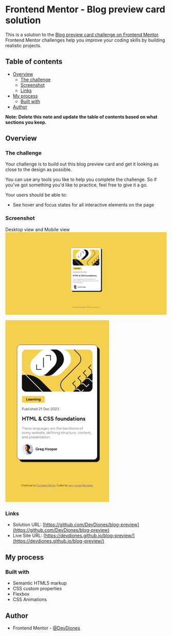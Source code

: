# Frontend Mentor - Blog preview card solution

This is a solution to the [Blog preview card challenge on Frontend Mentor](https://www.frontendmentor.io/challenges/blog-preview-card-ckPaj01IcS). Frontend Mentor challenges help you improve your coding skills by building realistic projects. 

## Table of contents

- [Overview](#overview)
  - [The challenge](#the-challenge)
  - [Screenshot](#screenshot)
  - [Links](#links)
- [My process](#my-process)
  - [Built with](#built-with)
- [Author](#author)

**Note: Delete this note and update the table of contents based on what sections you keep.**

## Overview

### The challenge

Your challenge is to build out this blog preview card and get it looking as close to the design as possible.

You can use any tools you like to help you complete the challenge. So if you've got something you'd like to practice, feel free to give it a go.

Your users should be able to:

- See hover and focus states for all interactive elements on the page

### Screenshot

Desktop view and Mobile view
![](./assets/images/desktop-view.jpeg)

![](./assets/images/mobile-view.jpeg)
### Links

- Solution URL: [https://github.com/DevDiones/blog-preview](https://github.com/DevDiones/blog-preview)
- Live Site URL: [https://devdiones.github.io/blog-preview/](https://devdiones.github.io/blog-preview/)

## My process

### Built with

- Semantic HTML5 markup
- CSS custom properties
- Flexbox
- CSS Animations

## Author

- Frontend Mentor - [@DevDiones](https://www.frontendmentor.io/profile/DevDiones)